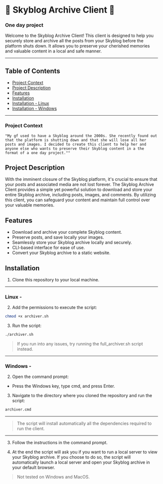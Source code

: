 # 📰 Skyblog Archive Client 📰

### One day project

Welcome to the Skyblog Archive Client! This client is designed to help you securely store and archive all the posts from your Skyblog before the platform shuts down. It allows you to preserve your cherished memories and valuable content in a local and safe manner.

---

## Table of Contents

- [Project Context](#project-context)
- [Project Description](#project-description)
- [Features](#features)
- [Installation](#installation)
- [Installation - Linux](#linux)
- [Installation - Windows](#windows)

---

### Project Context

    "My gf used to have a Skyblog around the 2000s. She recently found out that the platform is shutting down and that she will lose all her posts and images. I decided to create this client to help her and anyone else who wants to preserve their Skyblog content in a the format of a one day project.""

## Project Description

With the imminent closure of the Skyblog platform, it's crucial to ensure that your posts and associated media are not lost forever. The Skyblog Archive Client provides a simple yet powerful solution to download and store your entire Skyblog archive, including posts, images, and comments. By utilizing this client, you can safeguard your content and maintain full control over your valuable memories.

## Features

- Download and archive your complete Skyblog content.
- Preserve posts, and save locally your images.
- Seamlessly store your Skyblog archive locally and securely.
- CLI-based interface for ease of use.
- Convert your Skyblog archive to a static website.

## Installation

1. Clone this repository to your local machine.

---

### Linux -

2. Add the permissions to execute the script:

```bash
chmod +x archiver.sh
```

3. Run the script:

```bash
./archiver.sh
```

> If you run into any issues, try running the full_archiver.sh script instead.

---

### Windows -

2. Open the command prompt:

- Press the Windows key, type cmd, and press Enter.

3. Navigate to the directory where you cloned the repository and run the script:

```bash
archiver.cmd
```

---

> The script will install automatically all the dependencies required to run the client.

---

3. Follow the instructions in the command prompt.

4. At the end the script will ask you if you want to run a local server to view your Skyblog archive. If you choose to do so, the script will automatically launch a local server and open your Skyblog archive in your default browser.

> Not tested on Windows and MacOS.
